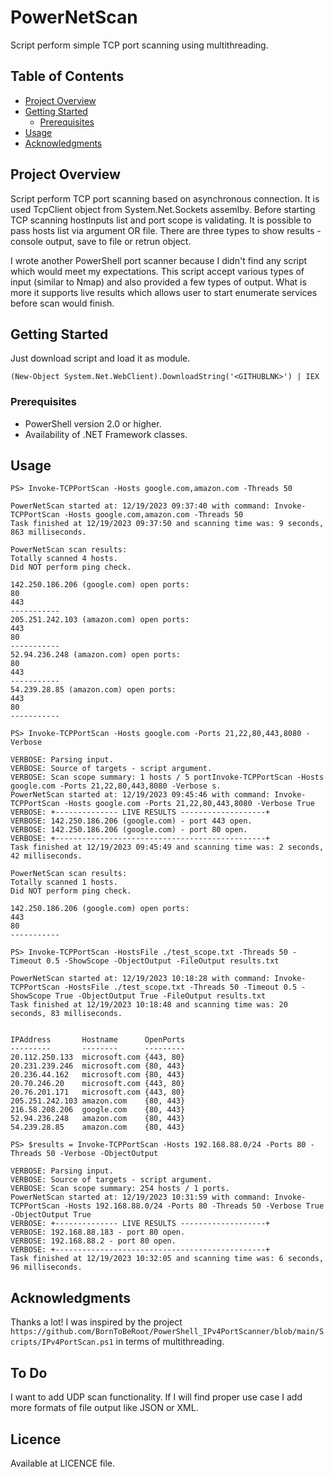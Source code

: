 # PowerNetScan

Script perform simple TCP port scanning using multithreading.

## Table of Contents
- [Project Overview](#project-overview)
- [Getting Started](#getting-started)
  - [Prerequisites](#prerequisites)
- [Usage](#usage)
- [Acknowledgments](#acknowledgments)

## Project Overview

Script perform TCP port scanning based on asynchronous connection. It is used TcpClient object from System.Net.Sockets assemlby.
Before starting TCP scanning hostInputs list and port scope is validating. It is possible to pass hosts list via argument OR file.
There are three types to show results - console output, save to file or retrun object.

I wrote another PowerShell port scanner because I didn't find any script which would meet my expectations. This script accept various types of input (similar to Nmap) and also provided a few types of output. What is more it supports live results which allows user to start enumerate services before scan would finish. 

## Getting Started

Just download script and load it as module.

```(New-Object System.Net.WebClient).DownloadString('<GITHUBLNK>') | IEX```

### Prerequisites

- PowerShell version 2.0 or higher.
- Availability of .NET Framework classes.

## Usage

```
PS> Invoke-TCPPortScan -Hosts google.com,amazon.com -Threads 50

PowerNetScan started at: 12/19/2023 09:37:40 with command: Invoke-TCPPortScan -Hosts google.com,amazon.com -Threads 50 
Task finished at 12/19/2023 09:37:50 and scanning time was: 9 seconds, 863 milliseconds.

PowerNetScan scan results:
Totally scanned 4 hosts.
Did NOT perform ping check.

142.250.186.206 (google.com) open ports:
80
443
-----------
205.251.242.103 (amazon.com) open ports:
443
80
-----------
52.94.236.248 (amazon.com) open ports:
80
443
-----------
54.239.28.85 (amazon.com) open ports:
443
80
-----------
```

```
PS> Invoke-TCPPortScan -Hosts google.com -Ports 21,22,80,443,8080 -Verbose 

VERBOSE: Parsing input.
VERBOSE: Source of targets - script argument.
VERBOSE: Scan scope summary: 1 hosts / 5 portInvoke-TCPPortScan -Hosts google.com -Ports 21,22,80,443,8080 -Verbose s.
PowerNetScan started at: 12/19/2023 09:45:46 with command: Invoke-TCPPortScan -Hosts google.com -Ports 21,22,80,443,8080 -Verbose True 
VERBOSE: +-------------- LIVE RESULTS -------------------+
VERBOSE: 142.250.186.206 (google.com) - port 443 open.
VERBOSE: 142.250.186.206 (google.com) - port 80 open.
VERBOSE: +-----------------------------------------------+
Task finished at 12/19/2023 09:45:49 and scanning time was: 2 seconds, 42 milliseconds.

PowerNetScan scan results:
Totally scanned 1 hosts.
Did NOT perform ping check.

142.250.186.206 (google.com) open ports:
443
80
-----------
```

```
PS> Invoke-TCPPortScan -HostsFile ./test_scope.txt -Threads 50 -Timeout 0.5 -ShowScope -ObjectOutput -FileOutput results.txt

PowerNetScan started at: 12/19/2023 10:18:28 with command: Invoke-TCPPortScan -HostsFile ./test_scope.txt -Threads 50 -Timeout 0.5 -ShowScope True -ObjectOutput True -FileOutput results.txt 
Task finished at 12/19/2023 10:18:48 and scanning time was: 20 seconds, 83 milliseconds.


IPAddress       Hostname      OpenPorts
---------       --------      ---------
20.112.250.133  microsoft.com {443, 80}
20.231.239.246  microsoft.com {80, 443}
20.236.44.162   microsoft.com {80, 443}
20.70.246.20    microsoft.com {443, 80}
20.76.201.171   microsoft.com {443, 80}
205.251.242.103 amazon.com    {80, 443}
216.58.208.206  google.com    {80, 443}
52.94.236.248   amazon.com    {80, 443}
54.239.28.85    amazon.com    {80, 443}
```

```
PS> $results = Invoke-TCPPortScan -Hosts 192.168.88.0/24 -Ports 80 -Threads 50 -Verbose -ObjectOutput

VERBOSE: Parsing input.
VERBOSE: Source of targets - script argument.
VERBOSE: Scan scope summary: 254 hosts / 1 ports.
PowerNetScan started at: 12/19/2023 10:31:59 with command: Invoke-TCPPortScan -Hosts 192.168.88.0/24 -Ports 80 -Threads 50 -Verbose True -ObjectOutput True 
VERBOSE: +-------------- LIVE RESULTS -------------------+
VERBOSE: 192.168.88.183 - port 80 open.
VERBOSE: 192.168.88.2 - port 80 open.
VERBOSE: +-----------------------------------------------+
Task finished at 12/19/2023 10:32:05 and scanning time was: 6 seconds, 96 milliseconds.
```

## Acknowledgments

Thanks a lot! I was inspired by the project ```https://github.com/BornToBeRoot/PowerShell_IPv4PortScanner/blob/main/Scripts/IPv4PortScan.ps1``` in terms of multithreading.

## To Do

I want to add UDP scan functionality. If I will find proper use case I add more formats of file output like JSON or XML. 

## Licence 

Available at LICENCE file. 